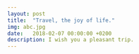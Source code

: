 ```yaml
---
layout: post
title:  "Travel, the joy of life."
img: abc.jpg
date:   2018-02-07 00:00:00 +0200
description: I wish you a pleasant trip.
---
```

